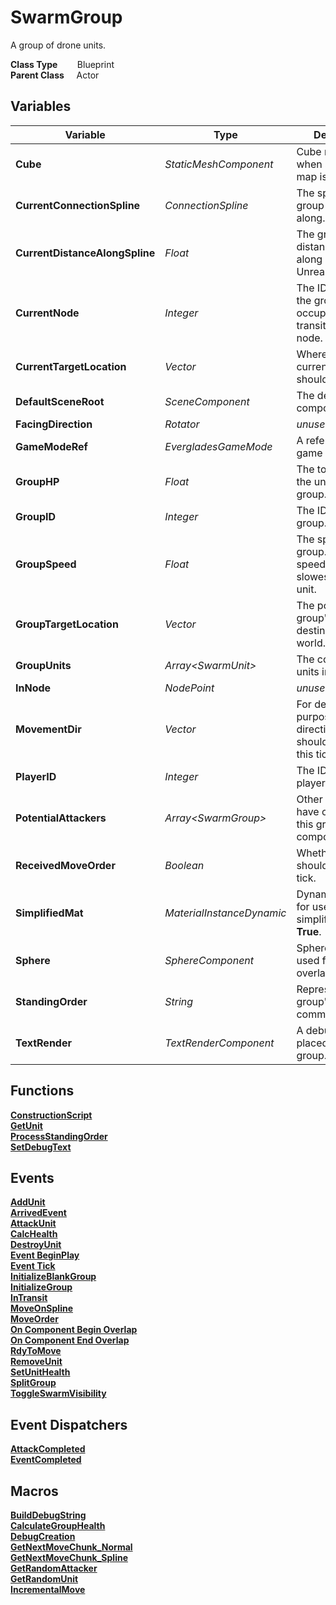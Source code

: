 # SwarmGroup
A group of drone units.

**Class Type**&nbsp; &nbsp; &nbsp; &nbsp; Blueprint  
**Parent Class** &nbsp; &nbsp; Actor  

## Variables
|Variable                       |Type                       |Description                                                                |
|-------------------------------|---------------------------|---------------------------------------------------------------------------|
|**Cube**                       |*StaticMeshComponent*      |Cube mesh used when simplified map is **True**.                            |
|**CurrentConnectionSpline**    |*ConnectionSpline*         |The spline the group is moving along.                                      |
|**CurrentDistanceAlongSpline** |*Float*                    |The group's distance traveled along a spline in Unreal units.              |
|**CurrentNode**                |*Integer*                  |The ID of the node the group occupies or, if in transit, the source node.  |
|**CurrentTargetLocation**      |*Vector*                   |Where the group's current position should be this tick.                    |
|**DefaultSceneRoot**           |*SceneComponent*           |The default root component.                                                |
|**FacingDirection**            |*Rotator*                  |*unused*                                                                   |
|**GameModeRef**                |*EvergladesGameMode*       |A reference to the game mode.                                              |
|**GroupHP**                    |*Float*                    |The total health of the units in the group.                                |
|**GroupID**                    |*Integer*                  |The ID of the group.                                                       |
|**GroupSpeed**                 |*Float*                    |The speed of the group. Equal to the speed of the slowest member unit.     |
|**GroupTargetLocation**        |*Vector*                   |The position of the group's travel destination in the world.               |
|**GroupUnits**                 |*Array\<SwarmUnit\>*       |The collection of units in the group.                                      |
|**InNode**                     |*NodePoint*                |*unused*                                                                   |
|**MovementDir**                |*Vector*                   |For debugging purposes, the direction the group should be moving this tick.|
|**PlayerID**                   |*Integer*                  |The ID of the player.                                                      |
|**PotentialAttackers**         |*Array\<SwarmGroup\>*      |Other groups that have overlapped this group's sphere component.*unused*   |
|**ReceivedMoveOrder**          |*Boolean*                  |Whether the group should move this tick.                                   |
|**SimplifiedMat**              |*MaterialInstanceDynamic*  |Dynamic material for use when simplified map is **True**.                  |
|**Sphere**                     |*SphereComponent*          |Sphere component used for overlapping.                                     |
|**StandingOrder**              |*String*                   |Represents the group's current command.                                    |
|**TextRender**                 |*TextRenderComponent*      |A debug text placed over the group.                                        |


## Functions
[**ConstructionScript**](../../Methods/ClientMethods/ConstructionScript_SwarmGroup.md)  
[**GetUnit**](../../Methods/ClientMethods/GetUnit_SwarmGroup.md)  
[**ProcessStandingOrder**](../../Methods/ClientMethods/ProcessStandingOrder.md)  
[**SetDebugText**](../../Methods/ClientMethods/SetDebugText.md)  

## Events
[**AddUnit**](../../Events/AddUnit_SwarmGroup.md)  
[**ArrivedEvent**](../../Events/ArrivedEvent_SwarmGroup.md)  
[**AttackUnit**](../../Events/AttackUnit.md)  
[**CalcHealth**](../../Events/CalcHealth.md)  
[**DestroyUnit**](../../Events/DestroyUnit.md)  
[**Event BeginPlay**](../../Events/BeginPlay_SwarmGroup.md)  
[**Event Tick**](../../Events/Tick_SwarmGroup.md)  
[**InitializeBlankGroup**](../../Events/InitializeBlankGroup.md)  
[**InitializeGroup**](../../Events/InitializeGroup.md)  
[**InTransit**](../../Events/InTransit.md)  
[**MoveOnSpline**](../../Events/MoveOnSpline.md)  
[**MoveOrder**](../../Events/MoveOrder.md)  
[**On Component Begin Overlap**](../../Events/ComponentBeginOverlap_SwarmGroup.md)  
[**On Component End Overlap**](../../Events/ComponentEndOverlap_SwarmGroup.md)  
[**RdyToMove**](../../Events/RdyToMove.md)  
[**RemoveUnit**](../../Events/RemoveUnit.md)  
[**SetUnitHealth**](../../Events/SetUnitHealth.md)  
[**SplitGroup**](../../Events/SplitGroup.md)  
[**ToggleSwarmVisibility**](../../Events/ToggleSwarmVisibility.md)

## Event Dispatchers
[**AttackCompleted**](../../Dispatchers/AttackCompleted.md)  
[**EventCompleted**](../../Dispatchers/EventCompleted.md)  

## Macros
[**BuildDebugString**](../../Macros/BuildDebugString.md)  
[**CalculateGroupHealth**](../../Macros/CalculateGroupHealth.md)  
[**DebugCreation**](../../Macros/DebugCreation.md)  
[**GetNextMoveChunk_Normal**](../../Macros/GetNextMoveChunk_Normal.md)  
[**GetNextMoveChunk_Spline**](../../Macros/GetNextMoveChunk_Spline.md)  
[**GetRandomAttacker**](../../Macros/GetRandomAttacker.md)  
[**GetRandomUnit**](../../Macros/GetRandomUnit.md)  
[**IncrementalMove**](../../Macros/IncrementalMove.md)  